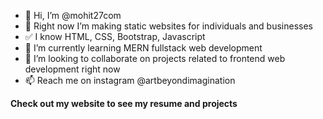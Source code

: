 - 👋 Hi, I’m @mohit27com
- 👀 Right now I’m making static websites for individuals and businesses
- ✅ I know HTML, CSS, Bootstrap, Javascript
- 🌱 I’m currently learning MERN fullstack web development
- 💞️ I’m looking to collaborate on projects related to frontend web development right now
- 📫 Reach me on instagram @artbeyondimagination

<!---
mohit27com/mohit27com is a ✨ special ✨ repository because its `README.md` (this file) appears on your GitHub profile.
You can click the Preview link to take a look at your changes.
--->

**Check out my website to see my resume and projects**
